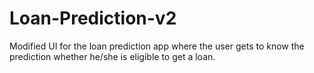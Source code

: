 # Loan-Prediction-v2
Modified UI for the loan prediction app where the user gets to know the prediction whether he/she is eligible to get a loan.
